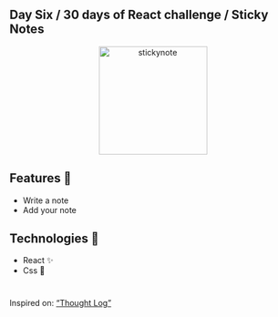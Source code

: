 ## Day Six / 30 days of React challenge / Sticky Notes

<p  align="center">
<img  src="https://media.giphy.com/media/osAcIGTSyeovPq6Xph/giphy.gif"  height="190" alt="stickynote">
</p>

## Features :unicorn: 
* Write a note
* Add your note

## Technologies :mag_right:
* React :sparkles:
* Css :nail_care:

#
Inspired on: [“Thought Log”](https://github.com/graceaveris/React.js_thought_log)
